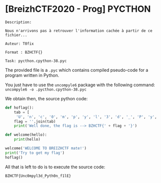 # [BreizhCTF2020 - Prog] PYCTHON
    Description:

    Nous n'arrivons pas à retrouver l'information cachée à partir de ce fichier...

    Auteur: T0fix
    
    Format : BZHCTF{}

    Task: pycthon.cpython-38.pyc

The provided file is a `.pyc` which contains compiled pseudo-code for a program written in Python.

You just have to use the `uncompyle6` package with the following command: `uncompyle6 -o .pycthon.cpython-38.pyc`

We obtain then, the source python code:

```python
def hoflag():
    tab = [
     'U', 'n', 'c', '0', 'm', 'p', 'y', 'l', '3', 'd', '_', 'P', 'y', 't', 'h', '0', 'n', '_', 'f', '1', 'l', 'E']
    flag = ''.join(tab)
    print('Well done, the flag is --> BZHCTF{' + flag + '}')

def welcome(hello):
    print(hello)

welcome('WELCOME TO BREIZHCTF mate!')
print('Try to get my flag')
hoflag()
```

All that is left to do is to execute the source code:

```
BZHCTF{Unc0mpyl3d_Pyth0n_f1lE}
```